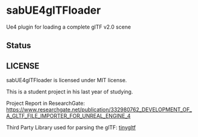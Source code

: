 # sabUE4glTFloader

Ue4 plugin for loading a complete glTF v2.0 scene

## Status

## LICENSE

sabUE4glTFloader is licensed under MIT license.

This is a student project in his last year of studying.

Project Report in ResearchGate: https://www.researchgate.net/publication/332980762_DEVELOPMENT_OF_A_GLTF_FILE_IMPORTER_FOR_UNREAL_ENGINE_4

Third Party Library used for parsing the glTF: [tinygltf](https://github.com/syoyo/tinygltf)

